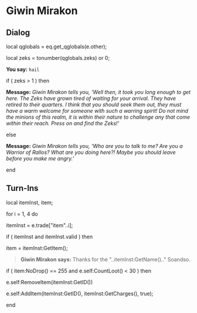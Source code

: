 # Giwin Mirakon


## Dialog

local qglobals = eq.get_qglobals(e.other);

local zeks = tonumber(qglobals.zeks) or 0;


**You say:** `hail`




if ( zeks > 1 ) then



**Message:** <span class="text-warning">*Giwin Mirakon tells you, 'Well then, it took you long enough to get here.  The Zeks have grown tired of waiting for your arrival.  They have retired to their quarters.  I think that you should seek them out, they must have a warm welcome for someone with such a warring spirit!  Do not mind the minions of this realm, it is within their nature to challenge any that come within their reach.  Press on and find the Zeks!'*</span>


else



**Message:** <span class="text-warning">*Giwin Mirakon tells you, 'Who are you to talk to me?  Are you a Warrior of Rallos?  What are you doing here?!  Maybe you should leave before you make me angry.'*</span>

end



## Turn-Ins


local itemInst, item;



for i = 1, 4 do




itemInst = e.trade["item"..i];





if ( itemInst and itemInst.valid ) then



item = itemInst:GetItem();






>**Giwin Mirakon says:** Thanks for the "..itemInst:GetName().." Soandso.







if ( item:NoDrop() == 255 and e.self:CountLoot() < 30 ) then




e.self:RemoveItem(itemInst:GetID()) 




e.self:AddItem(itemInst:GetID(), itemInst:GetCharges(), true);



end
